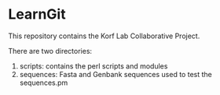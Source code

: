 LearnGit
========
This repository contains the Korf Lab Collaborative Project.

There are two directories:
  1. scripts:  contains the perl scripts and modules
  2. sequences:  Fasta and Genbank sequences used to test the sequences.pm

